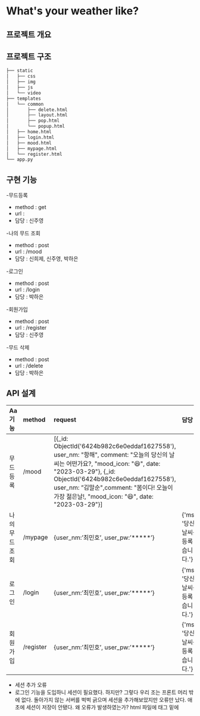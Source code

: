 # What's your weather like?
## 프로젝트 개요

## 프로젝트 구조
```bash
├── static
│   ├── css
│   ├── img
│   ├── js
│   └── video
├── templates
│   └── common
│       ├── delete.html
│       ├── layout.html
│       ├── pop.html
│       └── popup.html
│   ├── home.html
│   ├── login.html
│   ├── mood.html
│   ├── mypage.html
│   └── register.html
└── app.py

```
## 구현 기능
-무드등록
  - method : get
  - url : 
  - 담당 : 신주영

-나의 무드 조회
  - method : post
  - url : /mood
  - 담당 : 신희제, 신주영, 박하은
 
-로그인
  - method : post
  - url : /login
  - 담당 : 박하은
 
-회원가입
  - method : post
  - url : /register
  - 담당 : 신주영
  
-무드 삭제
  - method : post
  - url : /delete
  - 담당 : 박하은


## API 설계
| Aa기능 | method | request | 담당 |
|:---|:---|:---|:---|
| 무드 등록 | /mood | [{_id: ObjectId('6424b982c6e0eddaf1627558'), user_nm: "항해", comment: "오늘의 당신의 날씨는 어떤가요?, "mood_icon: "😆", date: "2023-03-29"}, {_id: ObjectId('6424b982c6e0eddaf1627558'), user_nm: ”김말순",comment: "봄이다! 오늘이 가장 젊은날!, "mood_icon: "😆", date: "2023-03-29"}] |  |
| 나의 무드 조회 | /mypage | {user_nm:’최민호’, user_pw:’*****’} | {'msg': '당신의 날씨를 등록 했습니다.'} |
| 로그인 | /login | {user_nm:’최민호’, user_pw:’*****’} | {'msg': '당신의 날씨를 등록 했습니다.'} |
| 회원가입 | /register | {user_nm:’최민호’, user_pw:’*****’} | {'msg': '당신의 날씨를 등록 했습니다.'} |


* 세션 추가 오류
 * 로그인 기능을 도입하니 세션이 필요했다. 하지만? 그렇다 우리 조는 프론트 머리 밖에 없다. 돌아가지 않는 서버를 벅벅 긁으며   세션을 추가해보았지만 오류만 났다. 애초에 세션이 저장이 안됐다.
  왜 오류가 발생하였는가? html 파일에 <body>태그 밑에 <script>가 있어서 작동하지 않았다.
  오류 해결 시도 방법 : 세션에 대한 많은 함수를 시행해보고 임의로 세션을 지정해보기도 했지만 개발자 도구에 올라가지 않았다.
  오류 해결 방법 : 스크립트를 헤더에 넣으니 정상 작동 됐다.

